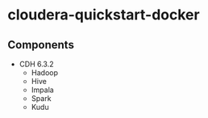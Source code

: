 # cloudera-quickstart-docker
## Components
- CDH 6.3.2
  - Hadoop
  - Hive
  - Impala
  - Spark
  - Kudu
